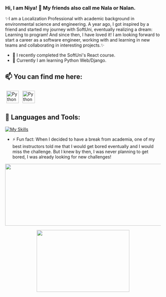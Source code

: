 ### Hi, I am Niya! 👋 My friends also call me Nala or Nalan.

✨I am a Localization Professional with academic background in environmental science and engineering. A year ago, I got inspired by a friend and started my journey with SoftUni, eventually realizing a dream: Learning to program! And since then, I have loved it! I am looking forward to start a career as a software engineer, working with and learning in new teams and collaborating in interesting projects.✨

- 🔭 I recently completed the SoftUni's React course.
- 🌱 Currently I am learning Python Web/Django.

## 📫 You can find me here: <p>

<link
  rel="stylesheet"
  href="https://cdn.jsdelivr.net/gh/dheereshagrwal/colored-icons@master/ci.min.css"
/>

 <a href="https://www.linkedin.com/in/niya-mateeva-yondzhju-phd/" target="_blank" rel="noopener noreferrer"> <img src="https://cdn.jsdelivr.net/npm/simple-icons@v3/icons/linkedin.svg" alt="Python" height="40" style="vertical-align:top; margin:4px"></a>
 <a href="mailto:niyamateevaoncu@gmail.com"> <img src="https://cdn.jsdelivr.net/npm/simple-icons@v3/icons/gmail.svg" alt="Python" height="40" style="vertical-align:top; margin:4px"></a>

 ## 🧰 Languages and Tools:
[![My Skills](https://skillicons.dev/icons?i=py,js,react,postgres,regex,vscode,github,html,css)](https://skillicons.dev)

- ⚡ Fun fact: When I decided to have a break from academia, one of my best instructors told me that I would get bored eventually and I would miss the challenge. But I knew by then, I was never planning to get bored, I was already looking for new challenges!
<p align="center">
  <img width="550" height="200" src="https://streak-stats.demolab.com?user=Polishko&theme=burnt-neon&hide_border=true">
</p>
<p align="center">
  <img width="300" height="200" src="https://github-readme-stats.vercel.app/api/top-langs/?username=Polishko&theme=vision-friendly-dark">
</p>

